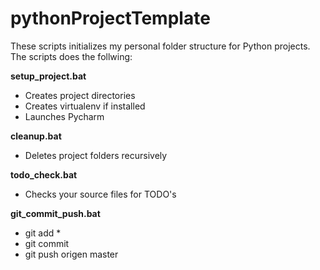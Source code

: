 # pythonProjectTemplate

These scripts initializes my personal folder structure for Python projects. The scripts does the follwing:

**setup_project.bat**

* Creates project directories
* Creates virtualenv if installed
* Launches Pycharm

**cleanup.bat**

* Deletes project folders recursively 

**todo_check.bat**

* Checks your source files for TODO's

**git_commit_push.bat**

* git add *
* git commit
* git push origen master
